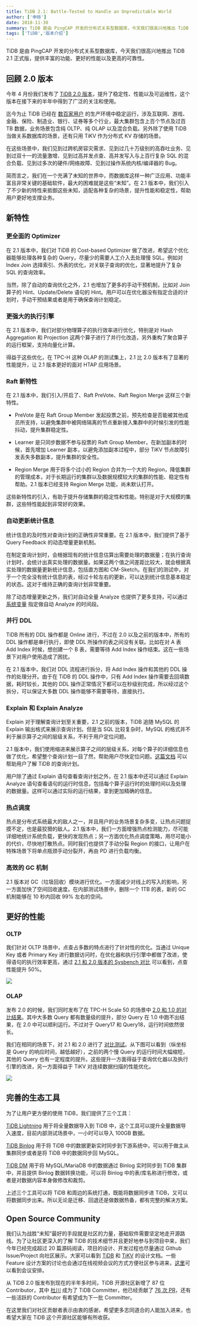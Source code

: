 ```yaml
---
title: TiDB 2.1: Battle-Tested to Handle an Unpredictable World
author: ['申砾']
date: 2018-11-30
summary: TiDB 是由 PingCAP 开发的分布式关系型数据库，今天我们很高兴地推出 TiDB 2.1 正式版，提供丰富的功能、更好的性能以及更高的可靠性。
tags: ['TiDB','版本介绍']
---
```



TiDB 是由 PingCAP 开发的分布式关系型数据库，今天我们很高兴地推出 TiDB 2.1 正式版，提供丰富的功能、更好的性能以及更高的可靠性。

## 回顾 2.0 版本

今年 4 月份我们发布了 [TiDB 2.0 版本](https://pingcap.com/blog-cn/tidb-2.0-ga-release-detail/)，提升了稳定性、性能以及可运维性，这个版本在接下来的半年中得到了广泛的关注和使用。

迄今为止 TiDB 已经在 [数百家用户](https://pingcap.com/cases-cn/) 的生产环境中稳定运行，涉及互联网、游戏、金融、保险、制造业、银行、证券等多个行业，最大集群包含上百个节点及过百 TB 数据，业务场景包含纯 OLTP、纯 OLAP 以及混合负载。另外除了使用 TiDB 当做关系数据库的场景，还有只用 TiKV 作为分布式 KV 存储的场景。

在这些场景中，我们见到过跨机房容灾需求、见到过几十万级别的高吞吐业务、见到过双十一的流量激增、见到过高并发点查、高并发写入与上百行复杂 SQL 的混合负载、见到过多次的硬件/网络故障、见到过操作系统内核/编译器的 Bug。

简而言之，我们在一个充满了未知的世界中，而数据库这样一种广泛应用、功能丰富且非常关键的基础软件，最大的困难就是这些“未知”。在 2.1 版本中，我们引入了不少新的特性来抵御这些未知，适配各种复杂的场景，提升性能和稳定性，帮助用户更好地支撑业务。

## 新特性

### 更全面的 Optimizer

在 2.1 版本中，我们对 TiDB 的 Cost-based Optimizer 做了改进，希望这个优化器能够处理各种复杂的 Query，尽量少的需要人工介入去处理慢 SQL。例如对 Index Join 选择索引、外表的优化，对关联子查询的优化，显著地提升了复杂 SQL 的查询效率。

当然，除了自动的查询优化之外，2.1 也增加了更多的手动干预机制，比如对 Join 算子的 Hint、Update/Delete 语句的 Hint。用户可以在优化器没有指定合适的计划时，手动干预结果或者是用于确保查询计划稳定。

### 更强大的执行引擎

在 2.1 版本中，我们对部分物理算子的执行效率进行优化，特别是对 Hash Aggregation 和 Projection 这两个算子进行了并行化改造，另外重构了聚合算子的运行框架，支持向量化计算。

得益于这些优化，在 TPC-H 这种 OLAP 的测试集上，2.1 比 2.0 版本有了显著的性能提升，让 2.1 版本更好的面对 HTAP 应用场景。

### Raft 新特性

在 2.1 版本中，我们引入/开启了、Raft PreVote、Raft Region Merge 这样三个新特性。

* PreVote 是在 Raft Group Member 发起投票之前，预先检查是否能被其他成员所支持，以避免集群中被网络隔离的节点重新接入集群中的时候引发的性能抖动，提升集群稳定性。

* Learner 是只同步数据不参与投票的 Raft Group Member，在新加副本的时候，首先增加 Learner 副本，以避免添加副本过程中，部分 TiKV 节点故障引发丢失多数副本，提升集群的安全性。

* Region Merge 用于将多个过小的 Region 合并为一个大的 Region，降低集群的管理成本，对于长期运行的集群以及数据规模较大的集群的性能、稳定性有帮助。2.1 版本已经支持 Region Merge 功能，尚未默认打开。

这些新特性的引入，有助于提升存储集群的稳定性和性能。特别是对于大规模的集群，这些特性能起到非常好的效果。

### 自动更新统计信息

统计信息的及时性对查询计划的正确性非常重要。在 2.1 版本中，我们提供了基于 Query Feedback 的动态增量更新机制。

在制定查询计划时，会根据现有的统计信息估算出需要处理的数据量；在执行查询计划时，会统计出真实处理的数据量。如果这两个值之间差距比较大，就会根据真实处理的数据量更新统计信息，包括直方图和 CM-Sketch。在我们的测试中，对于一个完全没有统计信息的表，经过十轮左右的更新，可以达到统计信息基本稳定的状态。这对于维持正确的查询计划非常重要。

除了动态增量更新之外，我们对自动全量 Analyze 也提供了更多支持，可以通过 [系统变量](https://github.com/pingcap/docs-cn/blob/master/sql/statistics.md#%E8%87%AA%E5%8A%A8%E6%9B%B4%E6%96%B0) 指定做自动 Analyze 的时间段。

### 并行 DDL

TiDB 所有的 DDL 操作都是 Online 进行，不过在 2.0 以及之前的版本中，所有的 DDL 操作都是串行执行，即使 DDL 所操作的表之间没有关联。比如在对 A 表 Add Index 时候，想创建一个 B 表，需要等待 Add Index 操作结束。这在一些场景下对用户使用造成了困扰。

在 2.1 版本中，我们对 DDL 流程进行拆分，将 Add Index 操作和其他的 DDL 操作的处理分开。由于在 TiDB 的 DDL 操作中，只有 Add Index 操作需要去回填数据，耗时较长，其他的 DDL 操作正常情况下都可以在秒级别完成，所以经过这个拆分，可以保证大多数 DDL 操作能够不需要等待，直接执行。

### Explain 和 Explain Analyze

Explain 对于理解查询计划至关重要，2.1 之前的版本，TiDB 追随 MySQL 的 Explain 输出格式来展示查询计划。但是当 SQL 比较复杂时，MySQL 的格式并不利于展示算子之间的层级关系，不利于用户定位问题。

2.1 版本中，我们使用缩进来展示算子之间的层级关系，对每个算子的详细信息也做了优化，希望整个查询计划一目了然，帮助用户尽快定位问题。[这篇文档](https://github.com/pingcap/docs/blob/master/sql/understanding-the-query-execution-plan.md) 可以帮助用户了解 TiDB 的查询计划。

用户除了通过 Explain 语句查看查询计划之外，在 2.1 版本中还可以通过 Explain Analyze 语句查看语句的运行时信息，包括每个算子运行时的处理时间以及处理的数据量。这样可以通过实际的运行结果，拿到更加精确的信息。

### 热点调度

热点是分布式系统最大的敌人之一，并且用户的业务场景复杂多变，让热点问题捉摸不定，也是最狡猾的敌人。2.1 版本中，我们一方面增强热点检测能力，尽可能详细地统计系统负载，更快的发现热点；另一方面优化热点调度策略，用尽可能小的代价，尽快地打散热点。同时我们也提供了手动分裂 Region 的接口，让用户在特殊场景下将单点瓶颈手动分裂开，再由 PD 进行负载均衡。

### 高效的 GC 机制

2.1 版本对 GC（垃圾回收）模块进行优化。一方面减少对线上的写入的影响，另一方面加快了空间回收速度。在内部测试场景中，删除一个 1TB 的表，新的 GC 机制能够在 10 秒内回收 99% 左右的空间。

## 更好的性能

### OLTP

我们针对 OLTP 场景中，点查占多数的特点进行了针对性的优化。当通过 Unique Key 或者 Primary Key 进行数据访问时，在优化器和执行引擎中都做了改进，使得语句的执行效率更高，通过  [2.1 和 2.0 版本的 Sysbench 对比](https://github.com/pingcap/docs/blob/master/benchmark/sysbench-v3.md) 可以看到，点查性能提升 50%。

![](https://upload-images.jianshu.io/upload_images/542677-a8bb088c0f5b33d5.png?imageMogr2/auto-orient/strip%7CimageView2/2/w/1240)


### OLAP

发布 2.0 的时候，我们同时发布了在 TPC-H Scale 50 的场景中 [2.0 和 1.0 的对比结果](https://github.com/pingcap/docs/blob/master/benchmark/tpch.md)。其中大多数 Query 都有数量级的提升，部分 Query 在 1.0 中跑不出结果，在 2.0 中可以顺利运行。不过对于 Query17 和 Query18，运行时间依然很长。

我们在相同的场景下，对 2.1 和 2.0 进行了 [对比测试](https://github.com/pingcap/docs/blob/master/benchmark/tpch-v2.md)。从下图可以看到（纵坐标是 Query 的响应时间，越低越好），之前的两个慢 Query 的运行时间大幅缩短，其他的 Query 也有一定程度的提升。这些提升一方面得益于查询优化器以及执行引擎的改进，另一方面得益于 TiKV 对连续数据扫描的性能优化。

![](https://upload-images.jianshu.io/upload_images/542677-bc72637fdb746be1.png?imageMogr2/auto-orient/strip%7CimageView2/2/w/1240)

## 完善的生态工具

为了让用户更方便的使用 TiDB，我们提供了三个工具：

[TiDB Lightning](https://pingcap.com/docs/tools/lightning/overview-architecture/) 用于将全量数据导入到 TiDB 中，这个工具可以提升全量数据导入速度，目前内部测试场景中，一小时可以导入 100GB 数据。

[TiDB Binlog](https://pingcap.com/docs/tools/tidb-binlog-cluster/) 用于将 TiDB 中的数据更新实时同步到下游系统中，可以用于做主从集群同步或者是将 TiDB 中的数据同步回 MySQL。

[TiDB DM](https://pingcap.com/docs/tools/data-migration-overview/) 用于将 MySQL/MariaDB 中的数据通过 Binlog 实时同步到 TiDB 集群中，并且提供 Binlog 数据转换功能，可以将 Binlog 中的表/库名称进行修改，或者是对数据内容本身做修改和裁剪。

上述三个工具可以将 TiDB 和周边的系统打通，既能将数据同步进 TiDB，又可以将数据同步出来。所以无论是迁移、回退还是做数据热备，都有完整的解决方案。

## Open Source Community

我们认为战胜“未知”最好的手段就是社区的力量，基础软件需要坚定地走开源路线。为了让社区更深入的了解 TiDB 的技术细节并且更好地参与到项目中来，我们今年已经完成超过 20 篇源码阅读，项目的设计、开发过程也尽量通过 Github Issue/Project 向社区展示。大家可以看到 [TiDB](https://github.com/pingcap/tidb/wiki/Design-Documents) 和 [TiKV](https://github.com/tikv/rfcs) 的设计文档。一些 Feature 设计方案的讨论也会通过在线视频会议的方式方便社区参与进来，[这里](https://github.com/pingcap/community/blob/master/proposals.md)可以看到会议安排。

从 TiDB 2.0 版发布到现在的半年多时间，TiDB 开源社区新增了 87 位 Contributor，其中 [杜川](https://github.com/spongedu) 成为了 TiDB Committer，他已经贡献了 [76 次 PR](https://github.com/pingcap/tidb/commits?author=spongedu)，还有一些活跃的 Contributor 有希望成为下一批 Committer。

在这里我们对社区贡献者表示由衷的感谢，希望更多志同道合的人能加入进来，也希望大家在 TiDB 这个开源社区能够有所收获。
